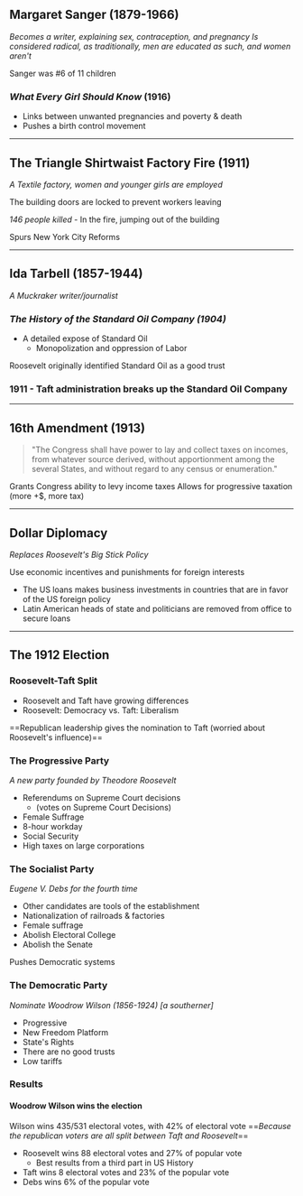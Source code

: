 ## Margaret Sanger (1879-1966)
*Becomes a writer, explaining sex, contraception, and pregnancy*
*Is considered radical, as traditionally, men are educated as such, and women aren't*

Sanger was  #6 of 11 children

### *What Every Girl Should Know* (1916)

- Links between unwanted pregnancies and poverty & death
- Pushes a birth control movement

---

## The Triangle Shirtwaist Factory Fire (1911)
*A Textile factory, women and younger girls are employed*

The building doors are locked to prevent workers leaving

*146 people killed* - In the fire, jumping out of the building

Spurs New York City Reforms

---

## Ida Tarbell (1857-1944)
*A Muckraker writer/journalist*

### *The History of the Standard Oil Company (1904)*
- A detailed expose of Standard Oil
	- Monopolization and oppression of Labor

Roosevelt originally identified Standard Oil as a good trust

### 1911 - Taft administration breaks up the Standard Oil Company

---

## 16th Amendment (1913)

> "The Congress shall have power to lay and collect taxes on incomes, from whatever source derived, without apportionment among the several States, and without regard to any census or enumeration."

Grants Congress ability to levy income taxes
Allows for progressive taxation (more +$, more tax)

---

## Dollar Diplomacy
*Replaces Roosevelt's Big Stick Policy*

Use economic incentives and punishments for foreign interests

- The US loans makes business investments in countries that are in favor of the US foreign policy
- Latin American heads of state and politicians are removed from office to secure loans

---

## The 1912 Election

### Roosevelt-Taft Split
- Roosevelt and Taft have growing differences
- Roosevelt: Democracy vs. Taft: Liberalism

==Republican leadership gives the nomination to Taft (worried about Roosevelt's influence)==

### The Progressive Party

*A new party founded by Theodore Roosevelt*

- Referendums on Supreme Court decisions
	- (votes on Supreme Court Decisions)
- Female Suffrage
- 8-hour workday
- Social Security
- High taxes on large corporations

### The Socialist Party
*Eugene V. Debs for the fourth time*

- Other candidates are tools of the establishment
- Nationalization of railroads & factories
- Female suffrage
- Abolish Electoral College
- Abolish the Senate

Pushes Democratic systems

### The Democratic Party
*Nominate Woodrow Wilson (1856-1924) [a southerner]*

- Progressive
- New Freedom Platform
- State's Rights
- There are no good trusts
- Low tariffs

### Results

#### Woodrow Wilson wins the election

Wilson wins 435/531 electoral votes, with 42% of electoral vote
==*Because the republican voters are all split between Taft and Roosevelt*==

- Roosevelt wins 88 electoral votes and 27% of popular vote
	- Best results from a third part in US History
- Taft wins 8 electoral votes and 23% of the popular vote
- Debs wins 6% of the popular vote